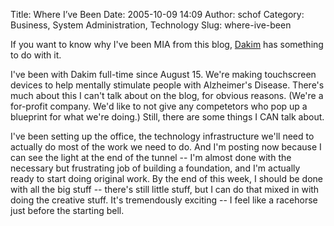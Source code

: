 Title: Where I’ve Been
Date: 2005-10-09 14:09
Author: schof
Category: Business, System Administration, Technology
Slug: where-ive-been

If you want to know why I've been MIA from this blog,
[Dakim](http://dakim.com) has something to do with it.

I've been with Dakim full-time since August 15. We're making touchscreen
devices to help mentally stimulate people with Alzheimer's Disease.
There's much about this I can't talk about on the blog, for obvious
reasons. (We're a for-profit company. We'd like to not give any
competetors who pop up a blueprint for what we're doing.) Still, there
are some things I CAN talk about.

I've been setting up the office, the technology infrastructure we'll
need to actually do most of the work we need to do. And I'm posting now
because I can see the light at the end of the tunnel -- I'm almost done
with the necessary but frustrating job of building a foundation, and I'm
actually ready to start doing original work. By the end of this week, I
should be done with all the big stuff -- there's still little stuff, but
I can do that mixed in with doing the creative stuff. It's tremendously
exciting -- I feel like a racehorse just before the starting bell.

